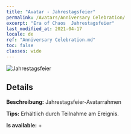 ```yaml
---
title: "Avatar - Jahrestagsfeier"
permalink: /Avatars/Anniversary Celebration/
excerpt: "Era of Chaos  Jahrestagsfeier"
last_modified_at: 2021-04-17
locale: de
ref: "Anniversary Celebration.md"
toc: false
classes: wide
---
```

 ![Jahrestagsfeier](/images/a/avatarFrame_65.png)

## Details

 **Beschreibung:** Jahrestagsfeier-Avatarrahmen 

 **Tips:** Erhältlich durch Teilnahme am Ereignis. 

 **Is available:**  + 

